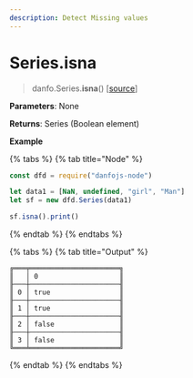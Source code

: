 ```yaml
---
description: Detect Missing values
---
```


# Series.isna

> danfo.Series.**isna**\(\)       \[[source](https://github.com/opensource9ja/danfojs/blob/master/danfojs/src/core/series.js#L449)\]

**Parameters**: None

**Returns**:  Series \(Boolean element\)

**Example**

{% tabs %}
{% tab title="Node" %}
```javascript
const dfd = require("danfojs-node")

let data1 = [NaN, undefined, "girl", "Man"]
let sf = new dfd.Series(data1)

sf.isna().print()
```
{% endtab %}
{% endtabs %}

{% tabs %}
{% tab title="Output" %}
```text
╔═══╤══════════════════════╗
║   │ 0                    ║
╟───┼──────────────────────╢
║ 0 │ true                 ║
╟───┼──────────────────────╢
║ 1 │ true                 ║
╟───┼──────────────────────╢
║ 2 │ false                ║
╟───┼──────────────────────╢
║ 3 │ false                ║
╚═══╧══════════════════════╝
```
{% endtab %}
{% endtabs %}

